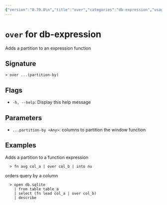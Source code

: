 ```yaml
---
{"version":"0.70.0\n","title":"over","categories":"db-expression","usage":"Adds a partition to an expression function\n"}
---
```

<!-- THIS FILE IS GENERATED BY update_book_commands.cjs USING NUSHELL'S HELP COMMANDS.
REFRAIN FROM EDITING IT MANUALLY.-->
# <code>over</code> for db-expression

<div class='command-title'>Adds a partition to an expression function</div>

## Signature

```> over ...(partition-by)```

## Flags

 * ```-h, --help```: Display this help message
## Parameters

 * ```...partition-by <Any>```: columns to partition the window function
## Examples

  Adds a partition to a function expression
```shell
  > fn avg col_a | over col_b | into nu
```
  orders query by a column
```shell
  > open db.sqlite
    | from table table_a
    | select (fn lead col_a | over col_b)
    | describe
```


